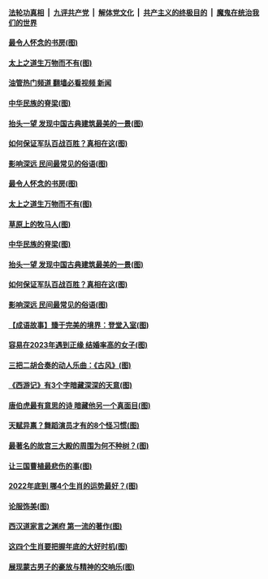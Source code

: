 ####  [法轮功真相](../../../../basic/blob/master/README.md?t=12152002) &nbsp;|&nbsp; [九评共产党](../../../../9ping.md/blob/master/README.md?t=12152002) &nbsp;|&nbsp; [解体党文化](../../../../jtdwh.md/blob/master/README.md?t=12152002)  &nbsp;|&nbsp; [共产主义的终极目的](../../../../gczydzjmd.md/blob/master/README.md?t=12152002) &nbsp;|&nbsp; [魔鬼在统治我们的世界](../../../../mgztzwmdsj.md/blob/master/README.md?t=12152002) 

#### [最令人怀念的书房(图)](../pages/p7/1024061.md?t=12152002) 

#### [太上之道生万物而不有(图)](../pages/p7/1024073.md?t=12152002) 

#### [油管热门频道 翻墙必看视频 新闻](http://129.146.143.75:81/youtube.html?12152002)

#### [中华民族的脊梁(图)](../pages/p7/1023598.md?t=12152002) 

#### [抬头一望 发现中国古典建筑最美的一景(图)](../pages/p7/1023549.md?t=12152002) 

#### [如何保证军队百战百胜？真相在这(图)](../pages/p7/1020116.md?t=12152002) 

#### [影响深远 民间最常见的俗语(图)](../pages/p7/1021888.md?t=12152002) 

#### [最令人怀念的书房(图)](../pages/p7/1024061.md?t=12152002) 

#### [太上之道生万物而不有(图)](../pages/p7/1024073.md?t=12152002) 

#### [草原上的牧马人(图)](../pages/p7/1020118.md?t=12152002) 

#### [中华民族的脊梁(图)](../pages/p7/1023598.md?t=12152002) 

#### [抬头一望 发现中国古典建筑最美的一景(图)](../pages/p7/1023549.md?t=12152002) 

#### [如何保证军队百战百胜？真相在这(图)](../pages/p7/1020116.md?t=12152002) 

#### [影响深远 民间最常见的俗语(图)](../pages/p7/1021888.md?t=12152002) 

#### [【成语故事】臻于完美的境界：登堂入室(图)](../pages/p7/1023721.md?t=12152002) 

#### [容易在2023年遇到正缘 结婚率高的女子(图)](../pages/p7/1012779.md?t=12152002) 

#### [三把二胡合奏的动人乐曲：《古风》(图)](../pages/p7/1019193.md?t=12152002) 

#### [《西游记》有3个字暗藏深深的天意(图)](../pages/p7/1023135.md?t=12152002) 

#### [唐伯虎最有意思的诗 暗藏他另一个真面目(图)](../pages/p7/1022567.md?t=12152002) 

#### [天赋异禀？舞蹈演员才有的8个怪习惯(图)](../pages/p7/1023849.md?t=12152002) 

#### [最著名的故宫三大殿的周围为何不种树？(图)](../pages/p7/1023490.md?t=12152002) 

#### [让三国曹植最悲伤的事(图)](../pages/p7/1023463.md?t=12152002) 

#### [2022年底到 哪4个生肖的运势最好？(图)](../pages/p7/1023679.md?t=12152002) 

#### [论服饰美(图)](../pages/p7/1023499.md?t=12152002) 

#### [西汉道家言之渊府 第一流的著作(图)](../pages/p7/1023698.md?t=12152002) 

#### [这四个生肖要把握年底的大好时机(图)](../pages/p7/1023677.md?t=12152002) 

#### [展现蒙古男子的豪放与精神的交响乐(图)](../pages/p7/1022896.md?t=12152002) 

<img src='http://gfw-breaker.win/goodnews/indexes/p7.md' width='0px' height='0px'/>

